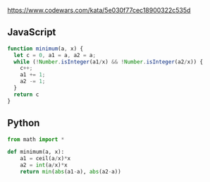 https://www.codewars.com/kata/5e030f77cec18900322c535d

## JavaScript
```js
function minimum(a, x) {
  let c = 0, a1 = a, a2 = a;
  while (!Number.isInteger(a1/x) && !Number.isInteger(a2/x)) {
    c++;
    a1 += 1;
    a2 -= 1;
  }
  return c
}
```

## Python
```python
from math import *

def minimum(a, x):
    a1 = ceil(a/x)*x
    a2 = int(a/x)*x
    return min(abs(a1-a), abs(a2-a))
```